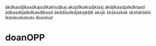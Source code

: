 ákdkasdjlkasdkajsdlkaklsdjkaj
aksjdlkalksdjklasj
ákdjlkasdjalkdklasd
ádkasdkjalkdkasdlkasd
ákddlaslkdjaksjkljlk
aksjk
skskssksk
skslsklskls
lkdokodsdodo
đooidod
# doanOPP
